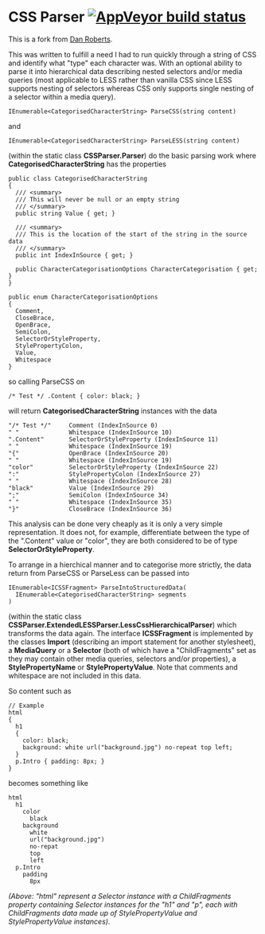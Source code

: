 # CSS Parser [![AppVeyor build status](https://ci.appveyor.com/api/projects/status/github/visualon/cssparser?branch=master&svg=true)](https://ci.appveyor.com/project/ViceIce/cssparser/branch/master)

This is a fork from [Dan Roberts](https://bitbucket.org/DanRoberts/cssparser).

This was written to fulfill a need I had to run quickly through a string of CSS and identify what "type" each character was. With an optional ability to parse it into hierarchical data describing nested selectors and/or media queries (most applicable to LESS rather than vanilla CSS since LESS supports nesting of selectors whereas CSS only supports single nesting of a selector within a media query).

    IEnumerable<CategorisedCharacterString> ParseCSS(string content)

and

    IEnumerable<CategorisedCharacterString> ParseLESS(string content)

(within the static class **CSSParser.Parser**) do the basic parsing work where **CategorisedCharacterString** has the properties

    public class CategorisedCharacterString
    {
      /// <summary>
      /// This will never be null or an empty string
      /// </summary>
      public string Value { get; }

      /// <summary>
      /// This is the location of the start of the string in the source data
      /// </summary>
      public int IndexInSource { get; }

      public CharacterCategorisationOptions CharacterCategorisation { get; }
    }

    public enum CharacterCategorisationOptions
    {
      Comment,
      CloseBrace,
      OpenBrace,
      SemiColon,
      SelectorOrStyleProperty,
      StylePropertyColon,
      Value,
      Whitespace
    }

so calling ParseCSS on

    /* Test */ .Content { color: black; }

will return **CategorisedCharacterString** instances with the data

    "/* Test */"     Comment (IndexInSource 0)
    " "              Whitespace (IndexInSource 10)
    ".Content"       SelectorOrStyleProperty (IndexInSource 11)
    " "              Whitespace (IndexInSource 19)
    "{"              OpenBrace (IndexInSource 20)
    " "              Whitespace (IndexInSource 19)
    "color"          SelectorOrStyleProperty (IndexInSource 22)
    ":"              StylePropertyColon (IndexInSource 27)
    " "              Whitespace (IndexInSource 28)
    "black"          Value (IndexInSource 29)
    ";"              SemiColon (IndexInSource 34)
    " "              Whitespace (IndexInSource 35)
    "}"              CloseBrace (IndexInSource 36)

This analysis can be done very cheaply as it is only a very simple representation. It does not, for example, differentiate between the type of the ".Content" value or "color", they are both considered to be of type **SelectorOrStyleProperty**.

To arrange in a hierchical manner and to categorise more strictly, the data return from ParseCSS or ParseLess can be passed into

    IEnumerable<ICSSFragment> ParseIntoStructuredData(
      IEnumerable<CategorisedCharacterString> segments
    )

(within the static class **CSSParser.ExtendedLESSParser.LessCssHierarchicalParser**) which transforms the data again. The interface **ICSSFragment** is implemented by the classes **Import** (describing an import statement for another stylesheet), a **MediaQuery** or a **Selector** (both of which have a "ChildFragments" set as they may contain other media queries, selectors and/or properties), a **StylePropertyName** or **StylePropertyValue**. Note that comments and whitespace are not included in this data.

So content such as

    // Example
    html
    {
      h1
      {
        color: black;
        background: white url("background.jpg") no-repeat top left;
      }
      p.Intro { padding: 8px; }
    }

becomes something like

    html
      h1
        color
          black
        background
          white
          url("background.jpg")
          no-repat
          top
          left
      p.Intro
        padding
          8px

*(Above: "html" represent a Selector instance with a ChildFragments property containing Selector instances for the "h1" and "p", each with ChildFragments data made up of StylePropertyValue and StylePropertyValue instances).*
